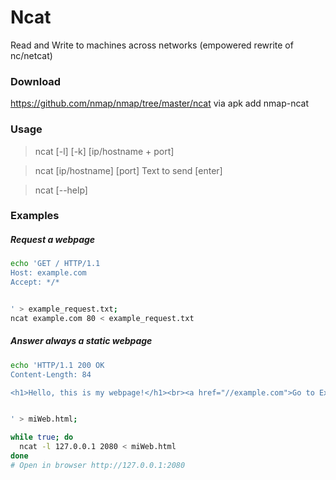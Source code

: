 # Ncat  
Read and Write to machines across networks (empowered rewrite of nc/netcat)  
  
### Download
https://github.com/nmap/nmap/tree/master/ncat via apk add nmap-ncat

### Usage
> ncat [-l] [-k] [ip/hostname + port]  
  
> ncat [ip/hostname] [port] 
Text to send [enter]  
  
> ncat [--help]  
  
### Examples
##### Request a webpage
```bash
echo 'GET / HTTP/1.1
Host: example.com
Accept: */*


' > example_request.txt;
ncat example.com 80 < example_request.txt
```  
  
##### Answer always a static webpage
```bash
echo 'HTTP/1.1 200 OK
Content-Length: 84

<h1>Hello, this is my webpage!</h1><br><a href="//example.com">Go to Example</a>


' > miWeb.html;

while true; do
  ncat -l 127.0.0.1 2080 < miWeb.html
done
# Open in browser http://127.0.0.1:2080
```
